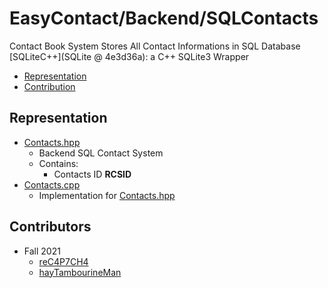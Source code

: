 # EasyContact/Backend/SQLContacts
Contact Book System Stores All Contact Informations in SQL Database
[SQLiteC++](SQLite @ 4e3d36a): a C++ SQLite3 Wrapper
- [Representation](#representation)
- [Contribution](#contribution)

## Representation
- [Contacts.hpp](Contacts.hpp)
  - Backend SQL Contact System
  - Contains:
    - Contacts ID **RCSID**
- [Contacts.cpp](Contacts.cpp)
  - Implementation for [Contacts.hpp](Contacts.hpp)

## Contributors
- Fall 2021
  - [reC4P7CH4](https://github.com/reC4P7CH4/)
  - [hayTambourineMan](https://github.com/hayTambourineMan/)
